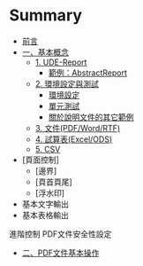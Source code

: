 # Summary

* [前言](README.md)
* [一、基本概念](documents/ch01/README.md)
  * [1. UDE-Report](documents/ch01/ch01.md)
    * [範例：AbstractReport](documents/ch01/AbstractReport.md)
  * [2. 環境設定與測試](documents/ch01/ch01-env.md)
    * [環境設定](documents/ch01/ch01-config.md)
    * [單元測試](documents/ch01/ch01-unittest.md)
    * [關於說明文件的其它範例](documents/ch01/ch01-sample.md)
  * [3. 文件(PDF/Word/RTF)](documents/ch01/ch01-pdf.md)
  * [4. 試算表(Excel/ODS)](documents/ch01/ch01-excel.md)
  * [5. CSV](documents/ch01/ch01-csv.md)
* [頁面控制]
  * [邊界]
  * [頁首頁尾]
  * [浮水印]
* 基本文字輸出
* 基本表格輸出
  


進階控制
PDF文件安全性設定

    
  
* [二、PDF文件基本操作](documents/ch02/README.md)

